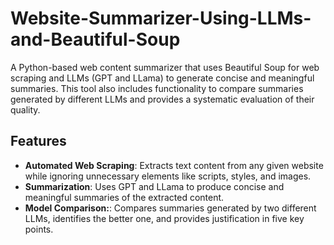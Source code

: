 # Website-Summarizer-Using-LLMs-and-Beautiful-Soup
A Python-based web content summarizer that uses Beautiful Soup for web scraping and LLMs (GPT and LLama) to generate concise and meaningful summaries. This tool also includes functionality to compare summaries generated by different LLMs and provides a systematic evaluation of their quality.

## Features
- **Automated Web Scraping**: Extracts text content from any given website while ignoring unnecessary elements like scripts, styles, and images.
- **Summarization**: Uses GPT and LLama to produce concise and meaningful summaries of the extracted content.
- **Model Comparison:**: Compares summaries generated by two different LLMs, identifies the better one, and provides justification in five key points.


